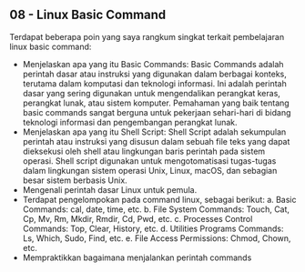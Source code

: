 ## 08 - Linux Basic Command

Terdapat beberapa poin yang saya rangkum singkat terkait pembelajaran linux basic command:
- Menjelaskan apa yang itu Basic Commands: 
    Basic Commands adalah perintah dasar atau instruksi yang digunakan dalam berbagai konteks, terutama dalam komputasi dan teknologi informasi. Ini adalah perintah dasar yang sering digunakan untuk mengendalikan perangkat keras, perangkat lunak, atau sistem komputer. Pemahaman yang baik tentang basic commands sangat berguna untuk pekerjaan sehari-hari di bidang teknologi informasi dan pengembangan perangkat lunak. 
- Menjelaskan apa yang itu Shell Script: 
    Shell Script adalah sekumpulan perintah atau instruksi yang disusun dalam sebuah file teks yang dapat dieksekusi oleh shell atau lingkungan baris perintah pada sistem operasi. Shell script digunakan untuk mengotomatisasi tugas-tugas dalam lingkungan sistem operasi Unix, Linux, macOS, dan sebagian besar sistem berbasis Unix.
- Mengenali perintah dasar Linux untuk pemula.
- Terdapat pengelompokan pada command linux, sebagai berikut:
    a. Basic Commands: cal, date, time, etc.
    b. File System Commands: Touch, Cat, Cp, Mv, Rm, Mkdir, Rmdir, Cd, Pwd, etc.
    c. Processes Control Commands: Top, Clear, History, etc.
    d. Utilities Programs Commands: Ls, Which, Sudo, Find, etc.
    e. File Access Permissions: Chmod, Chown, etc.
- Mempraktikkan bagaimana menjalankan perintah commands